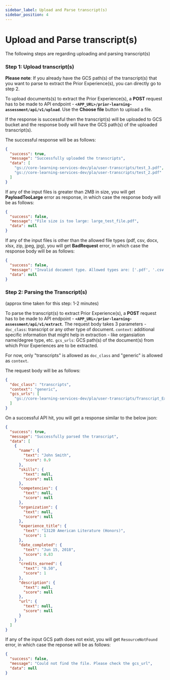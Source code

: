 ```yaml
---
sidebar_label: Upload and Parse transcript(s)
sidebar_position: 4
---
```


# Upload and Parse transcript(s)

The following steps are regarding uploading and parsing transcript(s)


### Step 1: Upload transcript(s)

**Please note**: If you already have the GCS path(s) of the transcript(s) that you want to parse to extract the Prior Experience(s), you can directly go to step 2.

To upload documents(s) to extract the Prior Experience(s), a **POST** request has to be made to API endpoint - **`<APP_URL>/prior-learning-assessment/api/v1/upload`**. Use the **Choose file** button to upload a file.

If the response is successful then the transcript(s) will be uploaded to GCS bucket and the response body will have the GCS path(s) of the uploaded transcript(s).

The successful response will be as follows:

```json
{
  "success": true,
  "message": "Successfully uploaded the transcripts",
  "data": [
    "gs://core-learning-services-dev/pla/user-transcripts/test_3.pdf",
    "gs://core-learning-services-dev/pla/user-transcripts/test_2.pdf"
  ]
}
```

If any of the input files is greater than 2MB in size, you will get **PayloadTooLarge** error as response, in which case the response body will be as follows:

```json
{
  "success": false,
  "message": "File size is too large: large_test_file.pdf",
  "data": null
}
```

If any of the input files is other than the allowed file types (pdf, csv, docx, xlsx, zip, jpeg, jpg), you will get **BadRequest** error, in which case the response body will be as follows:

```json
{
  "success": false,
  "message": "Invalid document type. Allowed types are: ['.pdf', '.csv', '.docx', '.xlsx', '.zip', '.jpeg', '.jpg']",
  "data": null
}
```

### Step 2: Parsing the Transcript(s)

(approx time taken for this step: 1-2 minutes)

To parse the transcript(s) to extract Prior Experience(s), a **POST** request has to be made to API endpoint - **`<APP_URL>/prior-learning-assessment/api/v1/extract`**.
The request body takes 3 parameters - 
`doc_class`: transcript or any other type of document.
`context`: additional specific information that might help in extraction - like organsiation name/degree type, etc.
`gcs_urls`: GCS path(s) of the document(s) from which Prior Experiences are to be extracted.

For now, only "transcripts" is allowed as `doc_class` and "generic" is allowed as `context`.

The request body will be as follows:

```json
{
  "doc_class": "transcripts",
  "context": "generic",
  "gcs_urls": [
    "gs://core-learning-services-dev/pla/user-transcripts/Transcript_Example.pdf"
  ]
}
```

On a successful API hit, you will get a response similar to the below json:

```json
{
  "success": true,
  "message": "Successfully parsed the transcript",
  "data": [
    {
      "name": {
        "text": "John Smith",
        "score": 0.9
      },
      "skills": {
        "text": null,
        "score": null
      },
      "competencies": {
        "text": null,
        "score": null
      },
      "organization": {
        "text": null,
        "score": null
      },
      "experience_title": {
        "text": "13120 American Literature (Honors)",
        "score": 1
      },
      "date_completed": {
        "text": "Jun 15, 2018",
        "score": 0.83
      },
      "credits_earned": {
        "text": "0.50",
        "score": 1
      },
      "description": {
        "text": null,
        "score": null
      },
      "url": {
        "text": null,
        "score": null
      }
    }
  ]
}
```

If any of the input GCS path does not exist, you will get `ResourceNotFound` error, in which case the reponse will be as follows:

```json
{
  "success": false,
  "message": "Could not find the file. Please check the gcs_url",
  "data": null
}
```
